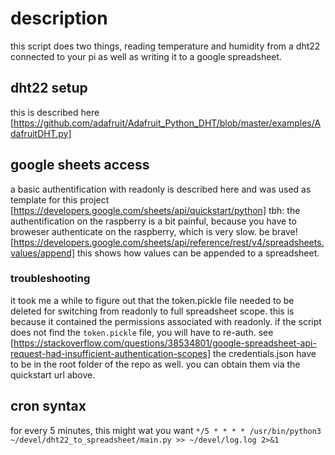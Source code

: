 # description
this script does two things, reading temperature and humidity from a dht22 connected to your pi as well as writing it to a google spreadsheet.

## dht22 setup
this is described here [https://github.com/adafruit/Adafruit_Python_DHT/blob/master/examples/AdafruitDHT.py]

## google sheets access
a basic authentification with readonly is described here and was used as template for this project
[https://developers.google.com/sheets/api/quickstart/python]
tbh: the authentification on the raspberry is a bit painful, because you have to broweser authenticate on the raspberry, which is very slow. be brave!
[https://developers.google.com/sheets/api/reference/rest/v4/spreadsheets.values/append]
this shows how values can be appended to a spreadsheet.

### troubleshooting
it took me a while to figure out that the token.pickle file needed to be deleted for switching from readonly to full spreadsheet scope. this is because it contained the permissions associated with readonly. if the script does not find the `token.pickle` file, you will have to re-auth. see [https://stackoverflow.com/questions/38534801/google-spreadsheet-api-request-had-insufficient-authentication-scopes]
the credentials.json have to be in the root folder of the repo as well. you can obtain them via the quickstart url above.

## cron syntax
for every 5 minutes, this might wat you want
`*/5 * * * * /usr/bin/python3 ~/devel/dht22_to_spreadsheet/main.py >> ~/devel/log.log 2>&1`
